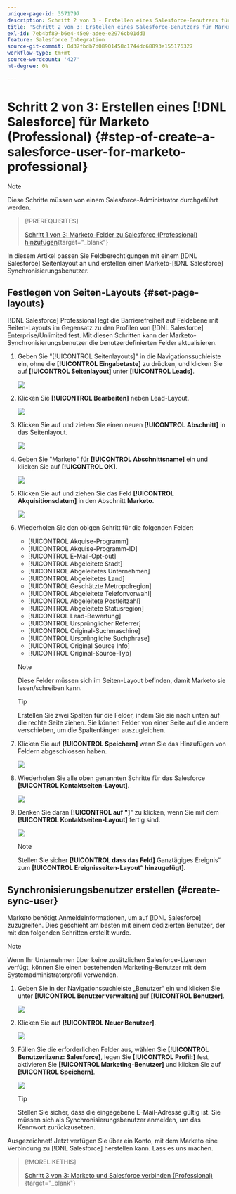 ```yaml
---
unique-page-id: 3571797
description: Schritt 2 von 3 - Erstellen eines Salesforce-Benutzers für Marketo (Professional) - Marketo-Dokumente - Produktdokumentation
title: 'Schritt 2 von 3: Erstellen eines Salesforce-Benutzers für Marketo (Professional)'
exl-id: 7eb4bf89-b6e4-45e0-adee-e2976cb01dd3
feature: Salesforce Integration
source-git-commit: 0d37fbdb7d08901458c1744dc68893e155176327
workflow-type: tm+mt
source-wordcount: '427'
ht-degree: 0%

---
```


# Schritt 2 von 3: Erstellen eines [!DNL Salesforce] für Marketo (Professional) {#step-of-create-a-salesforce-user-for-marketo-professional}

>[!NOTE]
>
>Diese Schritte müssen von einem Salesforce-Administrator durchgeführt werden.

>[!PREREQUISITES]
>
>[Schritt 1 von 3: Marketo-Felder zu Salesforce (Professional) hinzufügen](/help/marketo/product-docs/crm-sync/salesforce-sync/setup/professional-edition/step-1-of-3-add-marketo-fields-to-salesforce-professional.md){target="_blank"}

In diesem Artikel passen Sie Feldberechtigungen mit einem [!DNL Salesforce] Seitenlayout an und erstellen einen Marketo-[!DNL Salesforce] Synchronisierungsbenutzer.

## Festlegen von Seiten-Layouts {#set-page-layouts}

[!DNL Salesforce] Professional legt die Barrierefreiheit auf Feldebene mit Seiten-Layouts im Gegensatz zu den Profilen von [!DNL Salesforce] Enterprise/Unlimited fest. Mit diesen Schritten kann der Marketo-Synchronisierungsbenutzer die benutzerdefinierten Felder aktualisieren.

1. Geben Sie &quot;[!UICONTROL Seitenlayouts]&quot; in die Navigationssuchleiste ein, ohne die **[!UICONTROL Eingabetaste]** zu drücken, und klicken Sie auf **[!UICONTROL Seitenlayout]** unter **[!UICONTROL Leads]**.

   ![](assets/image2016-2-26-12-3a58-3a32.png)

1. Klicken Sie **[!UICONTROL Bearbeiten]** neben Lead-Layout.

   ![](assets/image2016-2-26-13-3a2-3a46.png)

1. Klicken Sie auf und ziehen Sie einen neuen **[!UICONTROL Abschnitt]** in das Seitenlayout.

   ![](assets/image2014-12-9-12-3a56-3a40.png)

1. Geben Sie &quot;Marketo&quot; für **[!UICONTROL Abschnittsname]** ein und klicken Sie auf **[!UICONTROL OK]**.

   ![](assets/image2014-12-9-12-3a56-3a52.png)

1. Klicken Sie auf und ziehen Sie das Feld **[!UICONTROL Akquisitionsdatum]** in den Abschnitt **Marketo**.

   ![](assets/image2014-12-9-12-3a57-3a0.png)

1. Wiederholen Sie den obigen Schritt für die folgenden Felder:

   * [!UICONTROL Akquise-Programm]
   * [!UICONTROL Akquise-Programm-ID]
   * [!UICONTROL E-Mail-Opt-out]
   * [!UICONTROL Abgeleitete Stadt]
   * [!UICONTROL Abgeleitetes Unternehmen]
   * [!UICONTROL Abgeleitetes Land]
   * [!UICONTROL Geschätzte Metropolregion]
   * [!UICONTROL Abgeleitete Telefonvorwahl]
   * [!UICONTROL Abgeleitete Postleitzahl]
   * [!UICONTROL Abgeleitete Statusregion]
   * [!UICONTROL Lead-Bewertung]
   * [!UICONTROL Ursprünglicher Referrer]
   * [!UICONTROL Original-Suchmaschine]
   * [!UICONTROL Ursprüngliche Suchphrase]
   * [!UICONTROL Original Source Info]
   * [!UICONTROL Original-Source-Typ]

   >[!NOTE]
   >
   >Diese Felder müssen sich im Seiten-Layout befinden, damit Marketo sie lesen/schreiben kann.

   >[!TIP]
   >
   >Erstellen Sie zwei Spalten für die Felder, indem Sie sie nach unten auf die rechte Seite ziehen. Sie können Felder von einer Seite auf die andere verschieben, um die Spaltenlängen auszugleichen.

1. Klicken Sie auf **[!UICONTROL Speichern]** wenn Sie das Hinzufügen von Feldern abgeschlossen haben.

   ![](assets/image2014-12-9-12-3a57-3a10.png)

1. Wiederholen Sie alle oben genannten Schritte für das Salesforce **[!UICONTROL Kontaktseiten-Layout]**.

   ![](assets/image2016-2-26-13-3a10-3a1.png)

1. Denken Sie daran **[!UICONTROL auf &quot;]**&quot; zu klicken, wenn Sie mit dem **[!UICONTROL Kontaktseiten-Layout]** fertig sind.

   ![](assets/image2014-12-9-12-3a57-3a30.png)

   >[!NOTE]
   >
   >Stellen Sie sicher **[!UICONTROL dass das Feld]** Ganztägiges Ereignis“ zum **[!UICONTROL Ereignisseiten-Layout“ hinzugefügt]**.

## Synchronisierungsbenutzer erstellen {#create-sync-user}

Marketo benötigt Anmeldeinformationen, um auf [!DNL Salesforce] zuzugreifen. Dies geschieht am besten mit einem dedizierten Benutzer, der mit den folgenden Schritten erstellt wurde.

>[!NOTE]
>
>Wenn Ihr Unternehmen über keine zusätzlichen Salesforce-Lizenzen verfügt, können Sie einen bestehenden Marketing-Benutzer mit dem Systemadministratorprofil verwenden.

1. Geben Sie in der Navigationssuchleiste „Benutzer“ ein und klicken Sie unter **[!UICONTROL Benutzer verwalten]** auf **[!UICONTROL Benutzer]**.

   ![](assets/image2014-12-9-12-3a57-3a42.png)

1. Klicken Sie auf **[!UICONTROL Neuer Benutzer]**.

   ![](assets/image2014-12-9-12-3a58-3a1.png)

1. Füllen Sie die erforderlichen Felder aus, wählen Sie **[!UICONTROL Benutzerlizenz: Salesforce]**, legen Sie **[!UICONTROL Profil:]** fest, aktivieren Sie **[!UICONTROL Marketing-Benutzer]** und klicken Sie auf **[!UICONTROL Speichern]**.

   ![](assets/image2014-12-9-12-3a58-3a11.png)

   >[!TIP]
   >
   >Stellen Sie sicher, dass die eingegebene E-Mail-Adresse gültig ist. Sie müssen sich als Synchronisierungsbenutzer anmelden, um das Kennwort zurückzusetzen.

Ausgezeichnet! Jetzt verfügen Sie über ein Konto, mit dem Marketo eine Verbindung zu [!DNL Salesforce] herstellen kann. Lass es uns machen.

>[!MORELIKETHIS]
>
>[Schritt 3 von 3: Marketo und Salesforce verbinden (Professional)](/help/marketo/product-docs/crm-sync/salesforce-sync/setup/professional-edition/step-3-of-3-connect-marketo-and-salesforce-professional.md){target="_blank"}
